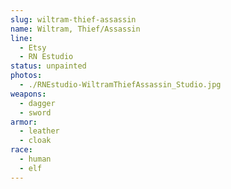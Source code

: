 ```yaml
---
slug: wiltram-thief-assassin
name: Wiltram, Thief/Assassin
line:
  - Etsy
  - RN Estudio
status: unpainted
photos:
  - ./RNEstudio-WiltramThiefAssassin_Studio.jpg
weapons:
  - dagger
  - sword
armor:
  - leather
  - cloak
race:
  - human
  - elf
---
```

